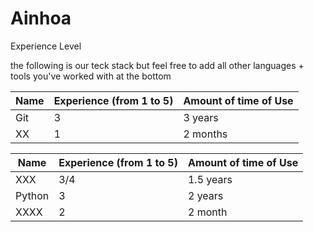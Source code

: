 # Ainhoa

Experience Level

the following is our teck stack but feel free to add all other languages + tools you've worked with at the bottom

| Name           | Experience (from 1 to 5) | Amount of time of Use |
| -------------- | ------------------------ | --------------------- |
| Git            | 3                        | 3 years               |
| XX         | 1                        | 2 months               |



| Name    | Experience (from 1 to 5) | Amount of time of Use |
| ------- | ------------------------ | --------------------- |
| XXX | 3/4                      | 1.5 years             |
| Python  | 3                        | 2 years               |
| XXXX   | 2                        | 2 month               |
